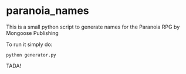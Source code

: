 # paranoia_names
This is a small python script to generate names for the Paranoia RPG by Mongoose Publishing

To run it simply do:

	python generator.py

TADA!

